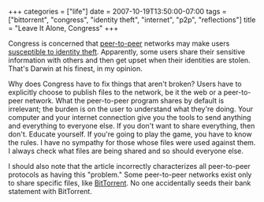 +++
categories = ["life"]
date = 2007-10-19T13:50:00-07:00
tags = ["bittorrent", "congress", "identity theft", "internet", "p2p", "reflections"]
title = "Leave It Alone, Congress"
+++

Congress is concerned that [peer-to-peer](https://en.wikipedia.org/wiki/Peer-to-peer) networks may make users [susceptible to identity theft](https://www.news.com/8301-10784_3-9799463-7.html). Apparently, some users share their sensitive information with others and then get upset when their identities are stolen. That's Darwin at his finest, in my opinion.

Why does Congress have to fix things that aren't broken? Users have to explicitly choose to publish files to the network, be it the web or a peer-to-peer network. What the peer-to-peer program shares by default is irrelevant; the burden is on the user to understand what they're doing. Your computer and your internet connection give you the tools to send anything and everything to everyone else. If you don't want to share everything, then don't. Educate yourself. If you're going to play the game, you have to know the rules. I have no sympathy for those whose files were used against them. I always check what files are being shared and so should everyone else.

I should also note that the article incorrectly characterizes all peer-to-peer protocols as having this "problem." Some peer-to-peer networks exist only to share specific files, like [BitTorrent](https://en.wikipedia.org/wiki/BitTorrent). No one accidentally seeds their bank statement with BitTorrent.

